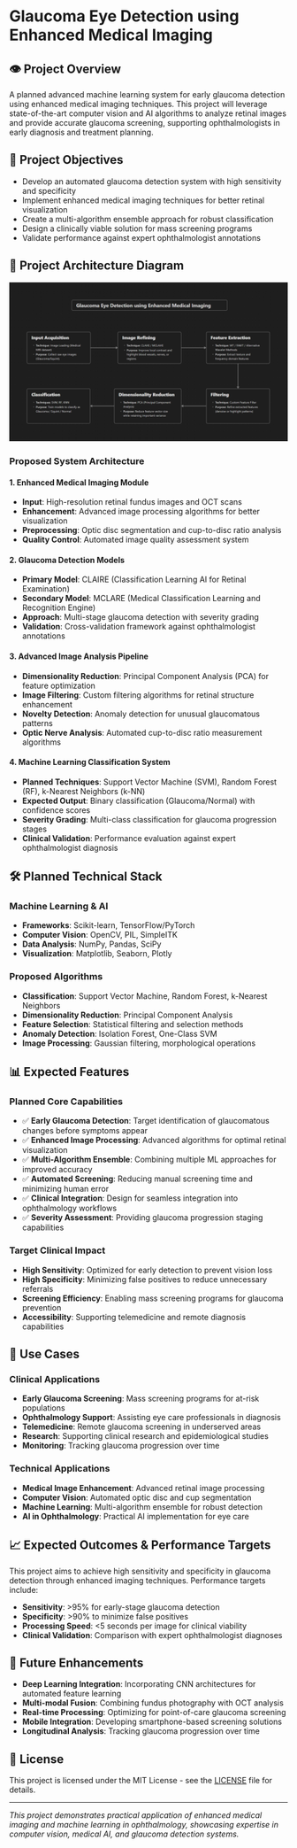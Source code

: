 # Glaucoma Eye Detection using Enhanced Medical Imaging

## 👁️ Project Overview
A planned advanced machine learning system for early glaucoma detection using enhanced medical imaging techniques. This project will leverage state-of-the-art computer vision and AI algorithms to analyze retinal images and provide accurate glaucoma screening, supporting ophthalmologists in early diagnosis and treatment planning.

## 🎯 Project Objectives
- Develop an automated glaucoma detection system with high sensitivity and specificity
- Implement enhanced medical imaging techniques for better retinal visualization
- Create a multi-algorithm ensemble approach for robust classification
- Design a clinically viable solution for mass screening programs
- Validate performance against expert ophthalmologist annotations

## 🔬 Project Architecture Diagram

![Project Architecture](Arc.png)


### Proposed System Architecture

#### 1. **Enhanced Medical Imaging Module**
- **Input**: High-resolution retinal fundus images and OCT scans
- **Enhancement**: Advanced image processing algorithms for better visualization
- **Preprocessing**: Optic disc segmentation and cup-to-disc ratio analysis
- **Quality Control**: Automated image quality assessment system

#### 2. **Glaucoma Detection Models**
- **Primary Model**: CLAIRE (Classification Learning AI for Retinal Examination)
- **Secondary Model**: MCLARE (Medical Classification Learning and Recognition Engine)
- **Approach**: Multi-stage glaucoma detection with severity grading
- **Validation**: Cross-validation framework against ophthalmologist annotations

#### 3. **Advanced Image Analysis Pipeline**
- **Dimensionality Reduction**: Principal Component Analysis (PCA) for feature optimization
- **Image Filtering**: Custom filtering algorithms for retinal structure enhancement
- **Novelty Detection**: Anomaly detection for unusual glaucomatous patterns
- **Optic Nerve Analysis**: Automated cup-to-disc ratio measurement algorithms

#### 4. **Machine Learning Classification System**
- **Planned Techniques**: Support Vector Machine (SVM), Random Forest (RF), k-Nearest Neighbors (k-NN)
- **Expected Output**: Binary classification (Glaucoma/Normal) with confidence scores
- **Severity Grading**: Multi-class classification for glaucoma progression stages
- **Clinical Validation**: Performance evaluation against expert ophthalmologist diagnosis

## 🛠️ Planned Technical Stack

### Machine Learning & AI
- **Frameworks**: Scikit-learn, TensorFlow/PyTorch
- **Computer Vision**: OpenCV, PIL, SimpleITK
- **Data Analysis**: NumPy, Pandas, SciPy
- **Visualization**: Matplotlib, Seaborn, Plotly

### Proposed Algorithms
- **Classification**: Support Vector Machine, Random Forest, k-Nearest Neighbors
- **Dimensionality Reduction**: Principal Component Analysis
- **Feature Selection**: Statistical filtering and selection methods
- **Anomaly Detection**: Isolation Forest, One-Class SVM
- **Image Processing**: Gaussian filtering, morphological operations

## 📊 Expected Features

### Planned Core Capabilities
- ✅ **Early Glaucoma Detection**: Target identification of glaucomatous changes before symptoms appear
- ✅ **Enhanced Image Processing**: Advanced algorithms for optimal retinal visualization
- ✅ **Multi-Algorithm Ensemble**: Combining multiple ML approaches for improved accuracy
- ✅ **Automated Screening**: Reducing manual screening time and minimizing human error
- ✅ **Clinical Integration**: Design for seamless integration into ophthalmology workflows
- ✅ **Severity Assessment**: Providing glaucoma progression staging capabilities

### Target Clinical Impact
- **High Sensitivity**: Optimized for early detection to prevent vision loss
- **High Specificity**: Minimizing false positives to reduce unnecessary referrals
- **Screening Efficiency**: Enabling mass screening programs for glaucoma prevention
- **Accessibility**: Supporting telemedicine and remote diagnosis capabilities

## 🎯 Use Cases

### Clinical Applications
- **Early Glaucoma Screening**: Mass screening programs for at-risk populations
- **Ophthalmology Support**: Assisting eye care professionals in diagnosis
- **Telemedicine**: Remote glaucoma screening in underserved areas
- **Research**: Supporting clinical research and epidemiological studies
- **Monitoring**: Tracking glaucoma progression over time

### Technical Applications
- **Medical Image Enhancement**: Advanced retinal image processing
- **Computer Vision**: Automated optic disc and cup segmentation
- **Machine Learning**: Multi-algorithm ensemble for robust detection
- **AI in Ophthalmology**: Practical AI implementation for eye care

## 📈 Expected Outcomes & Performance Targets

This project aims to achieve high sensitivity and specificity in glaucoma detection through enhanced imaging techniques. Performance targets include:

- **Sensitivity**: >95% for early-stage glaucoma detection
- **Specificity**: >90% to minimize false positives
- **Processing Speed**: <5 seconds per image for clinical viability
- **Clinical Validation**: Comparison with expert ophthalmologist diagnoses

## 🔮 Future Enhancements

- **Deep Learning Integration**: Incorporating CNN architectures for automated feature learning
- **Multi-modal Fusion**: Combining fundus photography with OCT analysis
- **Real-time Processing**: Optimizing for point-of-care glaucoma screening
- **Mobile Integration**: Developing smartphone-based screening solutions
- **Longitudinal Analysis**: Tracking glaucoma progression over time

## 📄 License

This project is licensed under the MIT License - see the [LICENSE](LICENSE) file for details.

---

*This project demonstrates practical application of enhanced medical imaging and machine learning in ophthalmology, showcasing expertise in computer vision, medical AI, and glaucoma detection systems.*
